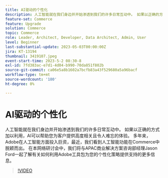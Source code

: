 ```yaml
---
title: AI驱动的个性化
description: 人工智能就在我们身边并开始渗透到我们的许多日常互动中。 如果以正确的方式加以利用，AI可以帮助您为客户提供高度相关且令人难忘的体验。 多年来，Adobe在人工智能方面投入巨资，最近，我们看到人工智能功能在Commerce中脱颖而出。 在本网络研讨会中，我们将与APAC商业解决方案咨询部经理Jason Ford一起了解有关如何利用Adobe工具包为您的个性化策略提供支持的更多信息。
feature-set: Commerce
feature: Upgrade
solution: Commerce
topic: Commerce
role: Leader, Architect, Developer, Data Architect, Admin, User
level: Beginner
last-substantial-update: 2023-05-03T00:00:00Z
jira: KT-13194
thumbnail: 3419107.jpeg
event-start-time: 2023-5-2 08:30-8
exl-id: 7fd383ac-e7d1-4d04-b990-70da851f802b
source-git-commit: ca06e5a8b1602a7bcfb83a43f529680a5a96bacf
workflow-type: tm+mt
source-wordcount: '180'
ht-degree: 0%

---
```


# AI驱动的个性化

人工智能就在我们身边并开始渗透到我们的许多日常互动中。 如果以正确的方式加以利用，AI可以帮助您为客户提供高度相关且令人难忘的体验。 多年来，Adobe在人工智能方面投入巨资，最近，我们看到人工智能功能在Commerce中脱颖而出。 在本网络研讨会中，我们将与APAC商业解决方案咨询部经理Jason Ford一起了解有关如何利用Adobe工具包为您的个性化策略提供支持的更多信息。

>[!VIDEO](https://video.tv.adobe.com/v/3419107/?learn=on)
